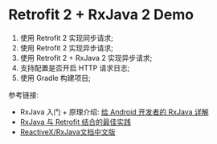 # Retrofit 2 + RxJava 2 Demo

1. 使用 Retrofit 2 实现同步请求;
2. 使用 Retrofit 2 实现异步请求;
3. 使用 Retrofit 2 + RxJava 2 实现异步请求;
4. 支持配置是否开启 HTTP 请求日志;
5. 使用 Gradle 构建项目;


参考链接:

- RxJava 入门 + 原理介绍: [给 Android 开发者的 RxJava 详解](https://gank.io/post/560e15be2dca930e00da1083)
- [RxJava 与 Retrofit 结合的最佳实践](https://gank.io/post/56e80c2c677659311bed9841)
- [ReactiveX/RxJava文档中文版](https://www.gitbook.com/book/mcxiaoke/rxdocs/details)